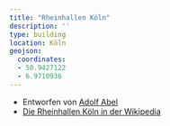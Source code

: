 ```yaml
---
title: "Rheinhallen Köln"
description: ''
type: building
location: Köln
geojson:
  coordinates:
  - 50.9427122
  - 6.9710936
---
```


* Entworfen von [Adolf Abel](/tags/Adolf-Abel)
* [Die Rheinhallen Köln in der Wikipedia](https://de.wikipedia.org/wiki/Rheinhallen)
